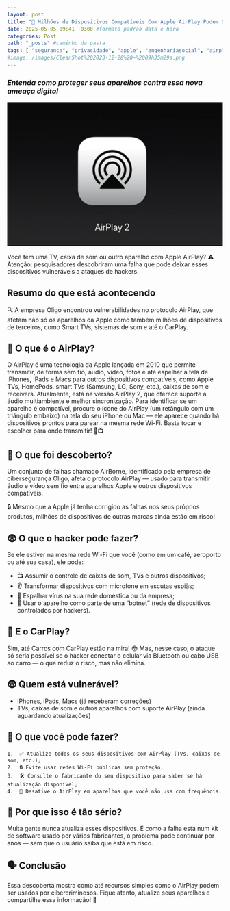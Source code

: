 ```yaml
---
layout: post
title: "🚨 Milhões de Dispositivos Compatíveis Com Apple AirPlay Podem Ser Hackeados via Wi-Fi!" #titulo para a barra de enderecos
date: 2025-05-05 09:41 -0300 #formato padrão data e hora
categories: Post
path: "_posts" #caminho da pasta
tags: [ "seguranca", "privacidade", "apple", "engenhariasocial", "airplay"  ]
#image: /images/CleanShot%202023-12-28%20—%2009h35m29s.png
---
```


### *Entenda como proteger seus aparelhos contra essa nova ameaça digital*

![](/images/airplay-2.png)

Você tem uma TV, caixa de som ou outro aparelho com Apple AirPlay? ⚠️ Atenção: pesquisadores descobriram uma falha que pode deixar esses dispositivos vulneráveis a ataques de hackers.

## Resumo do que está acontecendo

🔍 A empresa Oligo encontrou vulnerabilidades no protocolo AirPlay, que afetam não só os aparelhos da Apple como também milhões de dispositivos de terceiros, como Smart TVs, sistemas de som e até o CarPlay.

## 📡 O que é o AirPlay?

O AirPlay é uma tecnologia da Apple lançada em 2010 que permite transmitir, de forma sem fio, áudio, vídeo, fotos e até espelhar a tela de iPhones, iPads e Macs para outros dispositivos compatíveis, como Apple TVs, HomePods, smart TVs (Samsung, LG, Sony, etc.), caixas de som e receivers. Atualmente, está na versão AirPlay 2, que oferece suporte a áudio multiambiente e melhor sincronização. Para identificar se um aparelho é compatível, procure o ícone do AirPlay (um retângulo com um triângulo embaixo) na tela do seu iPhone ou Mac — ele aparece quando há dispositivos prontos para parear na mesma rede Wi-Fi. Basta tocar e escolher para onde transmitir! 📲📺

## 🧨 O que foi descoberto?
Um conjunto de falhas chamado AirBorne, identificado pela empresa de cibersegurança Oligo, afeta o protocolo AirPlay — usado para transmitir áudio e vídeo sem fio entre aparelhos Apple e outros dispositivos compatíveis.

🔒 Mesmo que a Apple já tenha corrigido as falhas nos seus próprios produtos, milhões de dispositivos de outras marcas ainda estão em risco!


## 😨 O que o hacker pode fazer?
Se ele estiver na mesma rede Wi-Fi que você (como em um café, aeroporto ou até sua casa), ele pode:
- 📺 Assumir o controle de caixas de som, TVs e outros dispositivos;
- 👂 Transformar dispositivos com microfone em escutas espiãs;
- 🦠 Espalhar vírus na sua rede doméstica ou da empresa;
- 🤖 Usar o aparelho como parte de uma “botnet” (rede de dispositivos controlados por hackers).

## 🚗 E o CarPlay?
Sim, até Carros com CarPlay estão na mira! 😳 Mas, nesse caso, o ataque só seria possível se o hacker conectar o celular via Bluetooth ou cabo USB ao carro — o que reduz o risco, mas não elimina.

## 😨 Quem está vulnerável?
- iPhones, iPads, Macs (já receberam correções)
- TVs, caixas de som e outros aparelhos com suporte AirPlay (ainda aguardando atualizações)

## 📢 O que você pode fazer?
	1.	✅ Atualize todos os seus dispositivos com AirPlay (TVs, caixas de som, etc.);
	2.	🔒 Evite usar redes Wi-Fi públicas sem proteção;
	3.	🛠 Consulte o fabricante do seu dispositivo para saber se há atualização disponível;
	4.	🧠 Desative o AirPlay em aparelhos que você não usa com frequência.

## 🤔 Por que isso é tão sério?

Muita gente nunca atualiza esses dispositivos. E como a falha está num kit de software usado por vários fabricantes, o problema pode continuar por anos — sem que o usuário saiba que está em risco.

## 🗣️ Conclusão

Essa descoberta mostra como até recursos simples como o AirPlay podem ser usados por cibercriminosos. Fique atento, atualize seus aparelhos e compartilhe essa informação! 🔐
